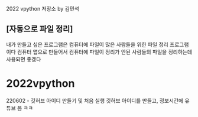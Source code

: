 
2022 vpython 저장소 by 김민석
## [자동으로 파일 정리]
내가 만들고 싶은 프로그램은 컴퓨터에 파일이 많은 사람들을 위한 파일 정리 프로그램이다 컴퓨터 앱으로 만들어서 컴퓨터에 파일이 정리가 안된 사람들의 파일을 정리하는데 사용되면 좋겠다

# 2022vpython
220602 - 깃허브 아이디 만들기 및 처음 실행
깃허브 아이디를 만들고, 정보시간에 유튜브 봄 ㅋㅋ

